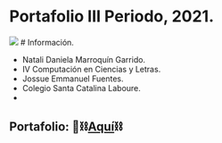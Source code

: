 # Portafolio III Periodo, 2021.
<img src="https://www.storminformatica.net.br/wp-content/uploads/2020/04/Como-montar-um-PC-gamer-de-baixo-custo.jpg">
# Información.

- Natali Daniela Marroquín Garrido.
- IV Computación en Ciencias y Letras.
- Jossue Emmanuel Fuentes.
- Colegio Santa Catalina Laboure.
- 
## Portafolio:  👾⛓️[Aquí](http://https://ndmarroquin.github.io/-5-home-page-in-responsive-design/ "Aquí")⛓️
